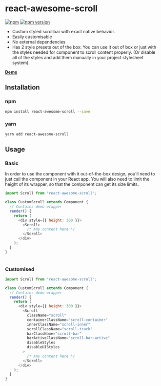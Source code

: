 # react-awesome-scroll

[![npm](https://img.shields.io/badge/npm-react--awesome--scroll-brightgreen.svg?style=flat-square)](https://bananabobby.github.io/react-awesome-scroll/)
[![npm version](https://img.shields.io/npm/v/react-awesome-scroll.svg?style=flat-square)](https://www.npmjs.com/package/react-awesome-scroll)

- Custom styled scrollbar with exact native behavior.
- Easily customisable
- No external dependencies
- Has 2 style presets out of the box: You can use it out of box or just with the styles needed for component to scroll content properly. (Or disable all of the styles and add them manually in your project stylesheet system).

[**Demo**](https://bananabobby.github.io/react-awesome-scroll/demo/)

## Installation

### npm
```bash
npm install react-awesome-scroll --save
```

### yarn
```bash
yarn add react-awesome-scroll
```

## Usage

### Basic

In order to use the component with it out-of-the-box design, you'll need to just call the component in your React app.
You will also need to limit the height of its wrapper, so that the component can get its size limits.

```javascript
import Scroll from 'react-awesome-scroll';

class CustomScroll extends Component {
  // Contains demo wrapper
  render() {
    return (
      <div style={{ height: 300 }}>
        <Scroll>
          /* Any content here */
        </Scroll>
      </div>
    );
  }
}
  
```

### Customised


```javascript
import Scroll from 'react-awesome-scroll';

class CustomScroll extends Component {
  // Contains demo wrapper
  render() {
    return (
      <div style={{ height: 300 }}>
        <Scroll
          className="scroll"
          containerClassName="scroll-container"
          innerClassName="scroll-inner"
          scrollClassName="scroll-track"
          barClassName="scroll-bar"
          barActiveClassName="scroll-bar-active"
          disableStyles
          disableUIStyles
        >
          /* Any content here */
        </Scroll>
      </div>
    );
  }
}
```
